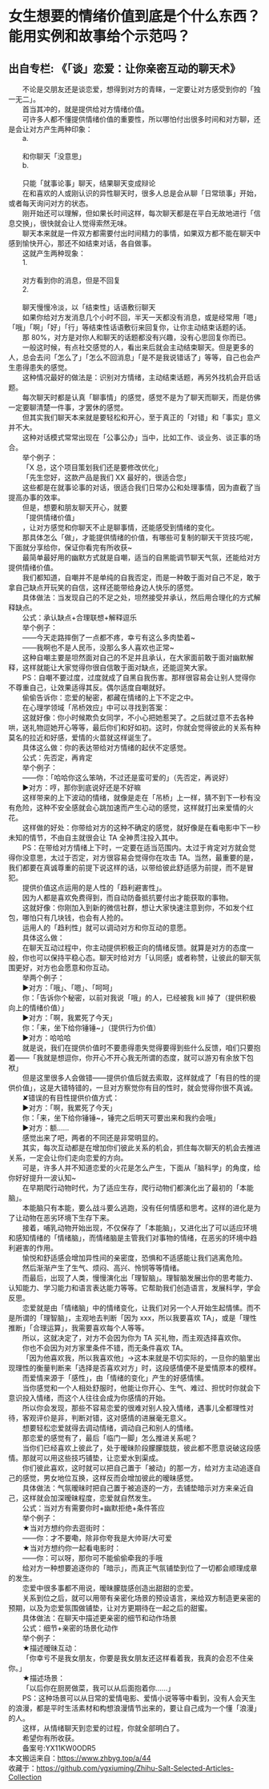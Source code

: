 # 女生想要的情绪价值到底是个什么东西？能用实例和故事给个示范吗？  
## 出自专栏: 《「谈」恋爱：让你亲密互动的聊天术》  
&emsp;&emsp;不论是交朋友还是谈恋爱，想得到对方的青睐，一定要让对方感受到你的「独一无二」。  
&emsp;&emsp;首当其冲的，就是提供给对方情绪价值。  
&emsp;&emsp;可许多人都不懂提供情绪价值的重要性，所以哪怕付出很多时间和对方聊，还是会让对方产生两种印象：  
&emsp;&emsp;a.  
&emsp;&emsp;   
&emsp;&emsp;和你聊天「没意思」  
&emsp;&emsp;b.  
&emsp;&emsp;   
&emsp;&emsp;只能「就事论事」聊天，结果聊天变成辩论  
&emsp;&emsp;在和喜欢的人或刚认识的异性聊天时，很多人总是会从聊「日常琐事」开始，或者每天询问对方的状态。  
&emsp;&emsp;刚开始还可以理解，但如果长时间这样，每次聊天都是在平白无故地进行「信息交换」，很快就会让人觉得索然无味。  
&emsp;&emsp;聊天本来就是一件双方都需要付出时间精力的事情，如果双方都不能在聊天中感到愉快开心，那还不如结束对话，各自做事。  
&emsp;&emsp;这就产生两种现象：  
&emsp;&emsp;1.  
&emsp;&emsp;   
&emsp;&emsp;对方看到你的消息，但是不回复  
&emsp;&emsp;2.  
&emsp;&emsp;   
&emsp;&emsp;聊天慢慢冷淡，以「结束性」话语敷衍聊天  
&emsp;&emsp;如果你给对方发消息几个小时不回，半天一天都没有消息，或是经常用「嗯」「哦」「啊」「好」「行」等结束性话语敷衍来回复你，让你主动结束话题的话。  
&emsp;&emsp;那 80%，对方是对你人和聊天的话题都没有兴趣，没有心思回复你而已。  
&emsp;&emsp;一般这时候，有点社交感觉的人，看出来后就会主动结束聊天。但是更多的人，总会去问「怎么了」「怎么不回消息」「是不是我说错话了」等等，自己也会产生患得患失的感觉。  
&emsp;&emsp;这种情况最好的做法是：识别对方情绪，主动结束话题，再另外找机会开启话题。  
&emsp;&emsp;每次聊天时都是认真「聊事情」的感觉，感觉不是为了聊天而聊天，而是仿佛一定要聊清楚一件事，才罢休的感觉。  
&emsp;&emsp;但其实我们聊天本来就是要轻松和开心，至于真正的「对错」和「事实」意义并不大。  
&emsp;&emsp;这种对话模式常常出现在「公事公办」当中，比如工作、谈业务、谈正事的场合。  
&emsp;&emsp;举个例子：  
&emsp;&emsp;「X 总，这个项目策划我们还是要修改优化」  
&emsp;&emsp;「先生您好，这款产品是我们 XX 最好的，很适合您」  
&emsp;&emsp;这些都是在就事论事的对话，很适合我们日常办公和处理事情，因为直截了当提高办事的效率。  
&emsp;&emsp;但是，想要和朋友聊天开心，就要  
&emsp;&emsp;「提供情绪价值」  
&emsp;&emsp;，让对方感觉和你聊天不止是聊事情，还能感受到情绪的变化。  
&emsp;&emsp;那具体怎么「做」，才能提供情绪的价值，有哪些可复制的聊天干货技巧呢，下面就分享给你，保证你看完有所收获~  
&emsp;&emsp;最简单最好用的幽默方式就是自嘲，适当的自黑能调节聊天气氛，还能给对方提供情绪价值。  
&emsp;&emsp;我们都知道，自嘲并不是单纯的自我否定，而是一种敢于面对自己不足，敢于拿自己缺点开玩笑的自信，这样还能带给身边人快乐的感觉。  
&emsp;&emsp;具体做法：当发现自己的不足之处，坦然接受并承认，然后用合理化的方式解释缺点。  
&emsp;&emsp;公式：承认缺点+合理联想+解释逗乐  
&emsp;&emsp;举个例子：  
&emsp;&emsp;——今天走路摔倒了一点都不疼，幸亏有这么多肉垫着~  
&emsp;&emsp;——我啊也不是人民币，没那么多人喜欢也正常~  
&emsp;&emsp;这种自嘲主要是坦然面对自己的不足并且承认，在大家面前敢于面对幽默解释，这样就能让大家觉得你很自信敢于面对缺点，还能逗笑大家。  
&emsp;&emsp;PS：自嘲不要过度，过度就成了自黑自我伤害。那样很容易会让别人觉得你不尊重自己，让效果适得其反。偶尔适度自嘲就好。  
&emsp;&emsp;偷偷告诉你：恋爱的秘密，都藏在情绪的上下不定之中。  
&emsp;&emsp;在心理学领域「吊桥效应」中可以寻找到答案：  
&emsp;&emsp;这就好像：你小时候欺负女同学，不小心把她惹哭了。之后就过意不去各种哄，送礼物逗她开心等等，最后你们和好如初。这时，你就会觉得彼此的关系有种莫名的拉近和好感，爱情的火苗就这样诞生了。  
&emsp;&emsp;具体这么做：你的表达带给对方情绪的起伏不定感觉。  
&emsp;&emsp;公式：先否定，再肯定  
&emsp;&emsp;举个例子：  
&emsp;&emsp;——你：「哈哈你这么笨呐，不过还是蛮可爱的」（先否定，再说好）  
&emsp;&emsp;▶对方：哼，那你到底说好还是不好嘛  
&emsp;&emsp;这样带来的上下波动的情绪，就像是走在「吊桥」上一样，猜不到下一秒有没有危险，这种不安全感就会心跳加速而产生心动的感觉，这样就打出来爱情的火花。  
&emsp;&emsp;这样做的好处：你带给对方的这种不确定的感觉，就好像是在看电影中下一秒未知的情节，不由自主就很会让 TA 全神贯注投入其中。  
&emsp;&emsp;PS：在带给对方情绪上下时，一定要在适当范围内。太过于肯定对方就会觉得你没意思，太过于否定，对方很容易会觉得你在攻击 TA。当然，最重要的是，我们都要在真诚尊重的前提下说这样的话，以带给彼此舒适感为前提，而不是冒犯。  
&emsp;&emsp;提供价值这点运用的是人性的「趋利避害性」。  
&emsp;&emsp;因为人都是喜欢免费得到，而自动防备抵抗要付出才能获取的事物。  
&emsp;&emsp;这就好像：你刚加入到新的微信社群，想让大家快速注意到你，不如发个红包，哪怕只有几块钱，也会有人抢的。  
&emsp;&emsp;运用人的「趋利性」就可以调动对方和你互动的意愿。  
&emsp;&emsp;具体这么做：  
&emsp;&emsp;在聊天互动过程中，你主动提供积极正向的情绪反馈。就算是对方的态度一般，你也可以保持平稳心态。聊天时给对方「认同感」或者称赞，让彼此的聊天氛围更好，对方也会愿意和你互动。  
&emsp;&emsp;举两个例子：  
&emsp;&emsp;▶对方：「哦」、「嗯」、「呵呵」  
&emsp;&emsp;你：「告诉你个秘密，以前对我说「哦」的人，已经被我 kill 掉了（提供积极向上的情绪价值）」  
&emsp;&emsp;▶对方：「啊，我累死了今天」  
&emsp;&emsp;你：「来，坐下给你锤锤~」（提供行为价值）  
&emsp;&emsp;▶对方：哈哈哈  
&emsp;&emsp;就是说，我们在提供价值时不要患得患失觉得要得到些什么反馈，咱们只要抱着——「我就是想逗你，你开心不开心我无所谓的态度，就可以游刃有余放下包袱」  
&emsp;&emsp;但是这里很多人会做错——提供价值后就去索取，这样就成了「有目的性的提供价值」，这是大错特错的，一旦对方察觉你有目的性时，就会觉得你很不真诚。  
&emsp;&emsp;✘错误的有目性提供价值方式：  
&emsp;&emsp;▶对方：「啊，我累死了今天」  
&emsp;&emsp;你：「来，坐下给你锤锤~，锤完之后明天可要出来和我约会哦」  
&emsp;&emsp;▶对方：额……  
&emsp;&emsp;感觉出来了吧，两者的不同还是非常明显的。  
&emsp;&emsp;其实，每次互动都是在增加你们彼此关系的机会，抓住每次聊天的机会去推进关系，一定会让你们走向恋爱的方向。  
&emsp;&emsp;可是，许多人并不知道恋爱的火花是怎么产生，下面从「脑科学」的角度，给你好好提升一波认知~  
&emsp;&emsp;在早期爬行动物时代，为了适应生存，爬行动物们都演化出了最初的「本能脑」。  
&emsp;&emsp;本能脑只有本能，要么战斗要么逃跑，没有任何情感和思考。这样的进化是为了让动物在恶劣环境下生存下来。  
&emsp;&emsp;接着，哺乳动物开始出现，不仅保存了「本能脑」，又进化出了可以适应环境和感知情绪的「情绪脑」，而情绪脑是主管我们对事物的情绪，在恶劣的环境中趋利避害的作用。  
&emsp;&emsp;愉悦和舒适感会增加异性间的亲密度，恐惧和不适感能让我们逃离危险。  
&emsp;&emsp;然后渐渐产生了生气、烦闷、高兴、怜悯等等情绪。  
&emsp;&emsp;而最后，出现了人类，慢慢演化出「理智脑」。理智脑发展出你的思考能力、认知能力、学习能力和语言表达能力等等。它帮助我们创造语言，发展科学，学会反思。  
&emsp;&emsp;恋爱就是由「情绪脑」中的情绪变化，让我们对另一个人开始生起情愫。而不是所谓的「理智脑」，主观地去判断「因为 xxx，所以我要喜欢 TA」，或是「理性推断」「合理运算」，我需要喜欢每个人等等。  
&emsp;&emsp;所以，这就决定了，对方不会因为你为 TA 买礼物，而主观选择喜欢你。  
&emsp;&emsp;你也不会因为对方家里条件不错，而无条件喜欢 TA。  
&emsp;&emsp;「因为他喜欢我，所以我喜欢他」→这本来就是不切实际的，一旦你的脑里出现理性的衡量判断来「选择是否喜欢对方」时，这段感情便不是爱情原本的模样。  
&emsp;&emsp;而爱情来源于「感性」，由「情绪的变化」产生的好感情愫。  
&emsp;&emsp;当你感觉和一个人相处舒服时，他能让你开心、生气、难过、担忧时你就会下意识投入情绪，而这个人往往会成为你感情的开始。  
&emsp;&emsp;所以你会发现，那些不容易恋爱的很难对别人投入情绪，遇事儿全都理性对待，客观评价是非，判断对错，这对感情的进展毫无意义。  
&emsp;&emsp;想要轻松恋爱就得去调动情绪，调动自己和别人的情绪。  
&emsp;&emsp;那恋爱的感觉有了，最后「临门一脚」怎么推进关系呢？  
&emsp;&emsp;当你们已经喜欢上彼此了，处于暧昧阶段朦朦胧胧，彼此都不愿意说破这段感情。那就可以用这些技巧铺垫，让恋爱水到渠成。  
&emsp;&emsp;你们彼此喜欢，这时就可以把自己置于「被动」的那一方，给对方主动追逐自己的感觉，男女地位互换，这样反而会增加彼此的暧昧感觉。  
&emsp;&emsp;具体做法：气氛暧昧时把自己置于被追逐的一方，去铺垫暗示对方来亲近自己，这样就会加深暧昧程度，恋爱就自然发生。  
&emsp;&emsp;公式：当对方有需要你时+幽默拒绝+条件答应  
&emsp;&emsp;举个例子：  
&emsp;&emsp;★当对方想约你去逛街时：  
&emsp;&emsp;——你：才不要嘞，除非你夸我是大帅哥/大可爱  
&emsp;&emsp;★当对方想约你一起看电影时：  
&emsp;&emsp;——你：可以呀，那你可不能偷偷牵我的手哦  
&emsp;&emsp;给对方一种想要追逐你的「暗示」，而真正气氛铺垫到位了一切都会顺理成章的发生。  
&emsp;&emsp;恋爱中很多事都不用说，暧昧朦胧感创造出甜甜的恋爱。  
&emsp;&emsp;关系到位之后，就可以用带有亲密化场景的预设语言，来给双方制造更亲密的预期，以及为恋爱氛围做铺垫，让对方更期待在一起之后的甜蜜。  
&emsp;&emsp;具体做法：在聊天中描述更亲密的细节和动作场景  
&emsp;&emsp;公式：细节+亲密的场景化动作  
&emsp;&emsp;举个例子：  
&emsp;&emsp;★描述暧昧互动：  
&emsp;&emsp;「你幸亏不是我女朋友，你要是我女朋友还这样看着我，我真的会忍不住亲你。」  
&emsp;&emsp;★描述场景：  
&emsp;&emsp;「以后你在厨房做菜，我可以从后面抱着你……」  
&emsp;&emsp;PS：这种场景可以从日常的爱情电影、爱情小说等等中看到，没有人会天生的浪漫，都是平时生活素材和构想浪漫情节出来的，要让自己成为一个懂「浪漫」的人。  
&emsp;&emsp;这样，从情绪聊天到恋爱的过程，你就全部明白了。  
&emsp;&emsp;希望你有所收获。  
&emsp;&emsp;备案号:YX11KW0ODR5  
本文搬运来自：https://www.zhbyg.top/a/44  
 收藏于：https://github.com/ygxiuming/Zhihu-Salt-Selected-Articles-Collection